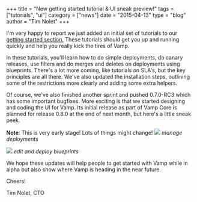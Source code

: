 +++
title = "New getting started tutorial & UI sneak preview!"
tags = ["tutorials", "ui"]
category = ["news"]
date = "2015-04-13"
type = "blog"
author = "Tim Nolet"
+++

I'm very happy to report we just added an initial set of tutorials to our [getting started section.](/getting-started) These tutorials should get you up and running quickly and help you really kick the tires of Vamp.

In these tutorials, you'll learn how to do simple deployments, do canary releases, use filters and do merges and 
deletes on deployments using blueprints. There's a lot more coming, like tutorials on SLA's, but the key principles are all there. We've also updated the installation steps, outlining some of the restrictions more clearly and adding some extra helpers. 

Of course, we've also finished another sprint and pushed 0.7.0-RC3 which has some important bugfixes. More exciting
is that we started designing and coding the UI for Vamp. Its initial release as part of Vamp Core is planned for
release 0.8.0 at the end of next month, but here's a little sneak peek. 

**Note**: This is very early stage! Lots of things might change!
![](/img/screenshots/vamp_ui_sneak1.png)
*manage deployments*

![](/img/screenshots/vamp_ui_sneak2.png)
*edit and deploy blueprints*

We hope these updates will help people to get started with Vamp while in alpha but also show where Vamp
is heading in the near future.

Cheers!

Tim Nolet, CTO







